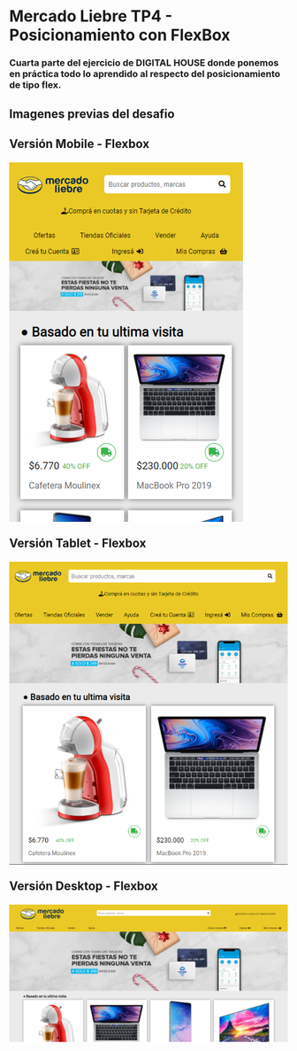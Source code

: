# Mercado Liebre TP4 - Posicionamiento con FlexBox

<h3>Cuarta parte del ejercicio de DIGITAL HOUSE donde ponemos en práctica todo lo aprendido al respecto del posicionamiento de tipo flex.</h3>

<h2>Imagenes previas del desafio<h2>

<p>Versión Mobile - Flexbox</p>
<img src="https://github.com/Franckfer/Mercado-Liebre-TP4-Posicionamiento-con-FlexBox/blob/master/public/images/mobile.png">

<p>Versión Tablet - Flexbox</p>
<img src="https://github.com/Franckfer/Mercado-Liebre-TP4-Posicionamiento-con-FlexBox/blob/master/public/images/tablet.png">

<p>Versión Desktop - Flexbox</p>
<img src="https://github.com/Franckfer/Mercado-Liebre-TP4-Posicionamiento-con-FlexBox/blob/master/public/images/desktop.png">